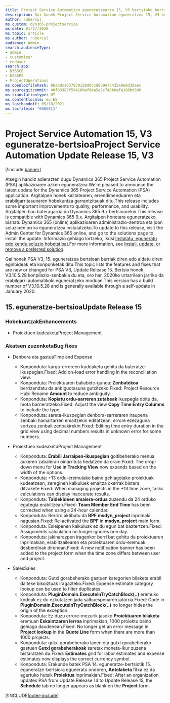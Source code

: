 ```yaml
---
title: Project Service Automation eguneratzearen 15, V3 bertsioko berrikuntzak edo aldaketak
description: Gai honek Project Service Automation eguneratzea 15, V3 bertsioko berritasunei buruzko informazioa ematen du.
author: ruhercul
ms.custom: dyn365-projectservice
ms.date: 01/27/2020
ms.topic: article
ms.author: ruhercul
audience: Admin
search.audienceType:
- admin
- customizer
- enduser
search.app:
- D365CE
- D365PS
- ProjectOperations
ms.openlocfilehash: 86aadca637939120d0ccd839e7c425e9e8d38aec
ms.sourcegitcommit: 40f68387f594180af64a5e5c748b6efa188bd300
ms.translationtype: HT
ms.contentlocale: eu-ES
ms.lasthandoff: 05/10/2021
ms.locfileid: "6006811"
---
```

# <a name="project-service-automation-update-release-15-v3"></a><span data-ttu-id="359dc-103">Project Service Automation 15, V3 eguneratze-bertsioa</span><span class="sxs-lookup"><span data-stu-id="359dc-103">Project Service Automation Update Release 15, V3</span></span>

[!include [banner](../includes/psa-now-project-operations.md)]

<span data-ttu-id="359dc-104">Atsegin handiz adierazten dugu Dynamics 365 Project Service Automation (PSA) aplikazioaren azken eguneratzea.</span><span class="sxs-lookup"><span data-stu-id="359dc-104">We’re pleased to announce the latest update for the Dynamics 365 Project Service Automation (PSA) application.</span></span> <span data-ttu-id="359dc-105">Argitalpen honek kalitatearen, errendimenduaren eta erabilgarritasunaren hobekuntza garrantzitsuak ditu.</span><span class="sxs-lookup"><span data-stu-id="359dc-105">This release includes some important improvements to quality, performance, and usability.</span></span> <span data-ttu-id="359dc-106">Argitalpen hau bateragarria da Dynamics 365 9.x bertsioarekin.</span><span class="sxs-lookup"><span data-stu-id="359dc-106">This release is compatible with Dynamics 365 9.x.</span></span> <span data-ttu-id="359dc-107">Argitalpen honetara eguneratzeko, bisitatu Dynamics 365 (online) aplikazioaren administrazio-zentroa eta joan soluzioen orrira eguneratzea instalatzeko.</span><span class="sxs-lookup"><span data-stu-id="359dc-107">To update to this release, visit the Admin Center for Dynamics 365 online, and go to the solutions page to install the update.</span></span> <span data-ttu-id="359dc-108">Informazio gehiago lortzeko, ikusi [Instalatu, eguneratu edo kendu soluzio hobetsi bat](/power-platform/admin/install-remove-preferred-solution).</span><span class="sxs-lookup"><span data-stu-id="359dc-108">For more information, see [Install, update, or remove a preferred solution](/power-platform/admin/install-remove-preferred-solution).</span></span>

<span data-ttu-id="359dc-109">Gai honek PSA V3, 15. eguneratzea bertsioan berriak diren edo aldatu diren eginbideak eta konponketak ditu.</span><span class="sxs-lookup"><span data-stu-id="359dc-109">This topic lists the features and fixes that are new or changed for PSA V3, Update Release 15.</span></span> <span data-ttu-id="359dc-110">Bertsio honek V3.10.5.28 konpilazio-zenbakia du eta, oro har, 2020ko urtarrilean jarriko da erabilgarri automatikoki eguneratzeko moduan.</span><span class="sxs-lookup"><span data-stu-id="359dc-110">This version has a build number of V3.10.5.28 and is generally available through a self-update in January 2020.</span></span>

## <a name="update-release-15"></a><span data-ttu-id="359dc-111">15. eguneratze-bertsioa</span><span class="sxs-lookup"><span data-stu-id="359dc-111">Update Release 15</span></span> 

### <a name="enhancements"></a><span data-ttu-id="359dc-112">Hobekuntzak</span><span class="sxs-lookup"><span data-stu-id="359dc-112">Enhancements</span></span>

- <span data-ttu-id="359dc-113">Proiektuen kudeaketa</span><span class="sxs-lookup"><span data-stu-id="359dc-113">Project Management</span></span>

### <a name="bug-fixes"></a><span data-ttu-id="359dc-114">Akatsen zuzenketa</span><span class="sxs-lookup"><span data-stu-id="359dc-114">Bug fixes</span></span>

- <span data-ttu-id="359dc-115">Denbora eta gastua</span><span class="sxs-lookup"><span data-stu-id="359dc-115">Time and Expense</span></span>

  - <span data-ttu-id="359dc-116">Konponduta: karga-erroreen kudeaketa gehitu da bateratze-ikuspegian.</span><span class="sxs-lookup"><span data-stu-id="359dc-116">Fixed: Add on-load error handling in the reconciliation view.</span></span>
  - <span data-ttu-id="359dc-117">Konponduta: Proiektuaren baliabide-gunea: **Zenbatekoa** berrizendatu da anbiguotasuna gutxitzeko.</span><span class="sxs-lookup"><span data-stu-id="359dc-117">Fixed: Project Resource Hub: Rename **Amount** to reduce ambiguity.</span></span>
  - <span data-ttu-id="359dc-118">Konponduta: **Kopiatu ordu-sarreren zutabeak** ikuspegia doitu da, mota barneratzeko.</span><span class="sxs-lookup"><span data-stu-id="359dc-118">Fixed: Adjust the view **Copy Time Entry Columns** to include the type.</span></span>
  - <span data-ttu-id="359dc-119">Konponduta: sareta-ikuspegian denbora-sarreraren iraupena zenbaki hamartarren emaitzekin editatzean, errore ezezaguna sortzea zenbait zenbakirekin.</span><span class="sxs-lookup"><span data-stu-id="359dc-119">Fixed: Editing time entry duration in the grid view using decimal numbers results in unknown error for some numbers.</span></span>

- <span data-ttu-id="359dc-120">Proiektuen kudeaketa</span><span class="sxs-lookup"><span data-stu-id="359dc-120">Project Management</span></span>

  - <span data-ttu-id="359dc-121">Konponduta: **Erabili Jarraipen-ikuspegian** goitibeherako menua aukeren zabaleran oinarrituta hedatzen da orain.</span><span class="sxs-lookup"><span data-stu-id="359dc-121">Fixed: The drop-down menu for **Use in Tracking View** now expands based on the width of the options.</span></span>
  - <span data-ttu-id="359dc-122">Konponduta: +13 ordu-eremutako baino gehiagotako proiektuak kudeatzean, zereginen kalkuluek emaitza okerrak bistara ditzakete.</span><span class="sxs-lookup"><span data-stu-id="359dc-122">Fixed: When managing projects in the +13 time zone, tasks calculations can display inaccurate results.</span></span>
  - <span data-ttu-id="359dc-123">Konponduta: **Taldekideen amaiera-ordua** zuzendu da 24 orduko egutegia erabiltzean.</span><span class="sxs-lookup"><span data-stu-id="359dc-123">Fixed: **Team Member End Time** has been corrected when using a 24-hour calendar.</span></span>
  - <span data-ttu-id="359dc-124">Konponduta: Berriro aktibatu da **BPF** **msdyn_project** inprimaki nagusian.</span><span class="sxs-lookup"><span data-stu-id="359dc-124">Fixed: Re-activated the **BPF** in **msdyn_project** main form.</span></span>
  - <span data-ttu-id="359dc-125">Konponduta: Esleipenen kalkuluak ez du egun bat baztertzen.</span><span class="sxs-lookup"><span data-stu-id="359dc-125">Fixed: Assignments calculation no longer ignores one day.</span></span>
  - <span data-ttu-id="359dc-126">Konponduta: jakinarazpen iragankor berri bat gehitu da proiektuaren inprimakian, erabiltzailearen eta proiektuaren ordu-eremuak desberdinak direnean.</span><span class="sxs-lookup"><span data-stu-id="359dc-126">Fixed: A new notification banner has been added to the project form when the time zone differs between user and project.</span></span>

- <span data-ttu-id="359dc-127">Sales</span><span class="sxs-lookup"><span data-stu-id="359dc-127">Sales</span></span>

  - <span data-ttu-id="359dc-128">Konponduta: Gutxi gorabeherako gastuen kategorien bilaketa erabil daiteke bikoiztuak iragazteko.</span><span class="sxs-lookup"><span data-stu-id="359dc-128">Fixed: Expense estimate category lookup can be used to filter duplicates.</span></span>
  - <span data-ttu-id="359dc-129">Konponduta: **PluginDomain.ExecuteInTryCatchBlock(..)** eremuko kodeak ez du ezkutatzen jada salbuespenaren jatorria.</span><span class="sxs-lookup"><span data-stu-id="359dc-129">Fixed: Code in **PluginDomain.ExecuteInTryCatchBlock(..)** no longer hides the origin of the exception.</span></span>
  - <span data-ttu-id="359dc-130">Konponduta: Ez duzu errore-mezurik jasoko **Proiektuaren bilaketa** eremuan **Eskaintzaren lerroa** inprimakian, 1000 proiektu baino gehiago daudenean.</span><span class="sxs-lookup"><span data-stu-id="359dc-130">Fixed: No longer get an error message in **Project lookup** in the **Quote Line** form when there are more than 1000 projects.</span></span>
  - <span data-ttu-id="359dc-131">Konponduta: gutxi gorabeherako lanen eta gutxi gorabeherako gastuen **Gutxi gorabeherakoak** saretak moneta-ikur zuzena bistaratzen du.</span><span class="sxs-lookup"><span data-stu-id="359dc-131">Fixed: **Estimates** grid for labor estimates and expense estimates now displays the correct currency symbol.</span></span>
  - <span data-ttu-id="359dc-132">Konponduta: Erakunde batek PSA 14. eguneratze-bertsiotik 15. eguneratze-bertsiora eguneratu ondoren, **Antolaketa** fitxa ez da agertuko hutsik **Proiektua** inprimakian.</span><span class="sxs-lookup"><span data-stu-id="359dc-132">Fixed: After an organization updates PSA from Update Release 14 to Update Release 15, the **Schedule** tab no longer appears as blank on the **Project** form.</span></span>


[!INCLUDE[footer-include](../includes/footer-banner.md)]